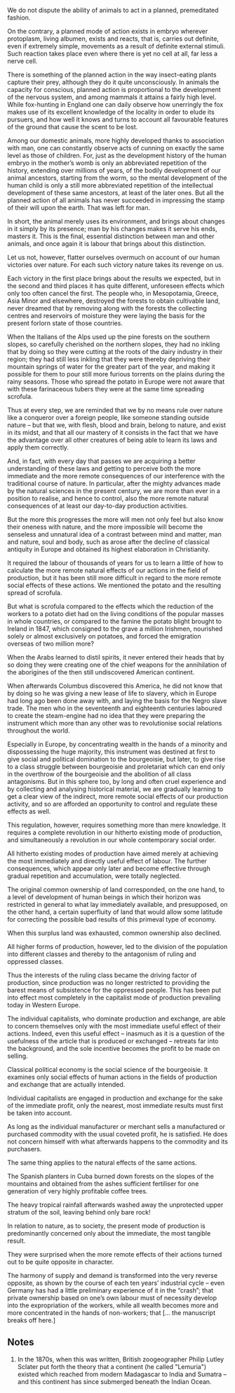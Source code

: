 We do not dispute the ability of animals to act in a planned, premeditated fashion. 

On the contrary, a planned mode of action exists in embryo wherever protoplasm, living albumen, exists and reacts, that is, carries out definite, even if extremely simple, movements as a result of definite external stimuli. Such reaction takes place even where there is yet no cell at all, far less a nerve cell. 


There is something of the planned action in the way insect-eating plants capture their prey, although they do it quite unconsciously. In animals the capacity for conscious, planned action is proportional to the development of the nervous system, and among mammals it attains a fairly high level. While fox-hunting in England one can daily observe how unerringly the fox makes use of its excellent knowledge of the locality in order to elude its pursuers, and how well it knows and turns to account all favourable features of the ground that cause the scent to be lost. 

Among our domestic animals, more highly developed thanks to association with man, one can constantly observe acts of cunning on exactly the same level as those of children. For, just as the development history of the human embryo in the mother’s womb is only an abbreviated repetition of the history, extending over millions of years, of the bodily development of our animal ancestors, starting from the worm, so the mental development of the human child is only a still more abbreviated repetition of the intellectual development of these same ancestors, at least of the later ones. But all the planned action of all animals has never succeeded in impressing the stamp of their will upon the earth. That was left for man.

In short, the animal merely uses its environment, and brings about changes in it simply by its presence; man by his changes makes it serve his ends, masters it. This is the final, essential distinction between man and other animals, and once again it is labour that brings about this distinction.

Let us not, however, flatter ourselves overmuch on account of our human victories over nature. For each such victory nature takes its revenge on us. 

Each victory in the first place brings about the results we expected, but in the second and third places it has quite different, unforeseen effects which only too often cancel the first. The people who, in Mesopotamia, Greece, Asia Minor and elsewhere, destroyed the forests to obtain cultivable land, never dreamed that by removing along with the forests the collecting centres and reservoirs of moisture they were laying the basis for the present forlorn state of those countries. 

When the Italians of the Alps used up the pine forests on the southern slopes, so carefully cherished on the northern slopes, they had no inkling that by doing so they were cutting at the roots of the dairy industry in their region; they had still less inkling that they were thereby depriving their mountain springs of water for the greater part of the year, and making it possible for them to pour still more furious torrents on the plains during the rainy seasons. Those who spread the potato in Europe were not aware that with these farinaceous tubers they were at the same time spreading scrofula. 

Thus at every step, we are reminded that we by no means rule over nature like a conqueror over a foreign people, like someone standing outside nature – but that we, with flesh, blood and brain, belong to nature, and exist in its midst, and that all our mastery of it consists in the fact that we have the advantage over all other creatures of being able to learn its laws and apply them correctly.

And, in fact, with every day that passes we are acquiring a better understanding of these laws and getting to perceive both the more immediate and the more remote consequences of our interference with the traditional course of nature. In particular, after the mighty advances made by the natural sciences in the present century, we are more than ever in a position to realise, and hence to control, also the more remote natural consequences of at least our day-to-day production activities. 

But the more this progresses the more will men not only feel but also know their oneness with nature, and the more impossible will become the senseless and unnatural idea of a contrast between mind and matter, man and nature, soul and body, such as arose after the decline of classical antiquity in Europe and obtained its highest elaboration in Christianity.

It required the labour of thousands of years for us to learn a little of how to calculate the more remote natural effects of our actions in the field of production, but it has been still more difficult in regard to the more remote social effects of these actions. We mentioned the potato and the resulting spread of scrofula. 

But what is scrofula compared to the effects which the reduction of the workers to a potato diet had on the living conditions of the popular masses in whole countries, or compared to the famine the potato blight brought to Ireland in 1847, which consigned to the grave a million Irishmen, nourished solely or almost exclusively on potatoes, and forced the emigration overseas of two million more? 

When the Arabs learned to distil spirits, it never entered their heads that by so doing they were creating one of the chief weapons for the annihilation of the aborigines of the then still undiscovered American continent. 

When afterwards Columbus discovered this America, he did not know that by doing so he was giving a new lease of life to slavery, which in Europe had long ago been done away with, and laying the basis for the Negro slave trade. The men who in the seventeenth and eighteenth centuries laboured to create the steam-engine had no idea that they were preparing the instrument which more than any other was to revolutionise social relations throughout the world. 

Especially in Europe, by concentrating wealth in the hands of a minority and dispossessing the huge majority, this instrument was destined at first to give social and political domination to the bourgeoisie, but later, to give rise to a class struggle between bourgeoisie and proletariat which can end only in the overthrow of the bourgeoisie and the abolition of all class antagonisms. But in this sphere too, by long and often cruel experience and by collecting and analysing historical material, we are gradually learning to get a clear view of the indirect, more remote social effects of our production activity, and so are afforded an opportunity to control and regulate these effects as well.

This regulation, however, requires something more than mere knowledge. It requires a complete revolution in our hitherto existing mode of production, and simultaneously a revolution in our whole contemporary social order.

All hitherto existing modes of production have aimed merely at achieving the most immediately and directly useful effect of labour. The further consequences, which appear only later and become effective through gradual repetition and accumulation, were totally neglected. 

The original common ownership of land corresponded, on the one hand, to a level of development of human beings in which their horizon was restricted in general to what lay immediately available, and presupposed, on the other hand, a certain superfluity of land that would allow some latitude for correcting the possible bad results of this primeval type of economy. 

When this surplus land was exhausted, common ownership also declined. 

All higher forms of production, however, led to the division of the population into different classes and thereby to the antagonism of ruling and oppressed classes. 

Thus the interests of the ruling class became the driving factor of production, since production was no longer restricted to providing the barest means of subsistence for the oppressed people. This has been put into effect most completely in the capitalist mode of production prevailing today in Western Europe. 

The individual capitalists, who dominate production and exchange, are able to concern themselves only with the most immediate useful effect of their actions. Indeed, even this useful effect – inasmuch as it is a question of the usefulness of the article that is produced or exchanged – retreats far into the background, and the sole incentive becomes the profit to be made on selling.

Classical political economy is the social science of the bourgeoisie. It examines only social effects of human actions in the fields of production and exchange that are actually intended. 

Individual capitalists are engaged in production and exchange for the sake of the immediate profit, only the nearest, most immediate results must first be taken into account. 

As long as the individual manufacturer or merchant sells a manufactured or purchased commodity with the usual coveted profit, he is satisfied. He does not concern himself with what afterwards happens to the commodity and its purchasers. 

The same thing applies to the natural effects of the same actions. 

The Spanish planters in Cuba burned down forests on the slopes of the mountains and obtained from the ashes sufficient fertiliser for one generation of very highly profitable coffee trees. 

The heavy tropical rainfall afterwards washed away the unprotected upper stratum of the soil, leaving behind only bare rock!

In relation to nature, as to society, the present mode of production is predominantly concerned only about the immediate, the most tangible result.

They were surprised when the more remote effects of their actions turned out to be quite opposite in character. 

The harmony of supply and demand is transformed into the very reverse opposite, as shown by the course of each ten years’ industrial cycle – even Germany has had a little preliminary experience of it in the “crash”; that private ownership based on one’s own labour must of necessity develop into the expropriation of the workers, while all wealth becomes more and more concentrated in the hands of non-workers; that [... the manuscript breaks off here.]



## Notes

1. In the 1870s, when this was written, British zoogeographer Philip Lutley Sclater put forth the theory that a continent (he called "Lemuria") existed which reached from modern Madagascar to India and Sumatra – and this continent has since submerged beneath the Indian Ocean.
